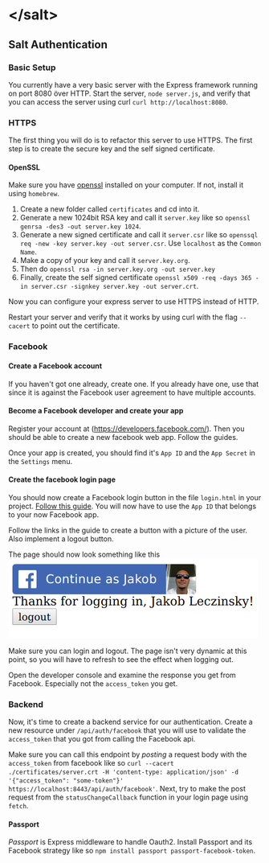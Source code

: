 # &lt;/salt&gt;

## Salt Authentication

### Basic Setup

You currently have a very basic server with the Express framework running on port 8080 över HTTP.
Start the server, `node server.js`, and verify that you can access the server using curl `curl http://localhost:8080`.

### HTTPS

The first thing you will do is to refactor this server to use HTTPS.
The first step is to create the secure key and the self signed certificate.

#### OpenSSL

Make sure you have [openssl](https://www.openssl.org/) installed on your computer. 
If not, install it using `homebrew`.

1. Create a new folder called `certificates` and cd into it.
2. Generate a new 1024bit RSA key and call it `server.key` like so `openssl genrsa -des3 -out server.key 1024`.
3. Generate a new signed certificate and call it `server.csr` like so `openssql req -new -key server.key -out server.csr`. Use `localhost` as the `Common Name`.
4. Make a copy of your key and call it `server.key.org`.
5. Then do `openssl rsa -in server.key.org -out server.key`
6. Finally, create the self signed certificate `openssl x509 -req -days 365 -in server.csr -signkey server.key -out server.crt`.

Now you can configure your express server to use HTTPS instead of HTTP.

Restart your server and verify that it works by using curl with the flag `--cacert` to point out the certificate.

### Facebook

#### Create a Facebook account

If you haven't got one already, create one. 
If you already have one, use that since it is against the Facebook user agreement to have multiple accounts.

#### Become a Facebook developer and create your app

Register your account at (https://developers.facebook.com/). 
Then you should be able to create a new facebook web app. Follow the guides.

Once your app is created, you should find it's `App ID` and the `App Secret` in the `Settings` menu.

#### Create the facebook login page

You should now create a Facebook login button in the file `login.html` in your project. [Follow this guide](https://developers.facebook.com/docs/facebook-login/web).
You will now have to use the `App ID` that belongs to your now Facebook app.

Follow the links in the guide to create a button with a picture of the user. Also implement a logout button.

The page should now look something like this
![](facebook-login.png)

Make sure you can login and logout. The page isn't very dynamic at this point, so you will have to refresh to see the effect when logging out.

Open the developer console and examine the response you get from Facebook. Especially not the `access_token` you get.

### Backend

Now, it's time to create a backend service for our authentication. 
Create a new resource under `/api/auth/facebook` that you will use to validate the `access_token` that you got from calling the Facebook api.

Make sure you can call this endpoint by _posting_ a request body with the `access_token` from facebook like so `curl --cacert ./certificates/server.crt -H 'content-type: application/json' -d '{"access_token": "some-token"}' https://localhost:8443/api/auth/facebook'`.
Next, try to make the post request from the `statusChangeCallback` function in your login page using `fetch`.

#### Passport

_Passport_ is Express middleware to handle Oauth2. Install Passport and its Facebook strategy like so `npm install passport passport-facebook-token`.

